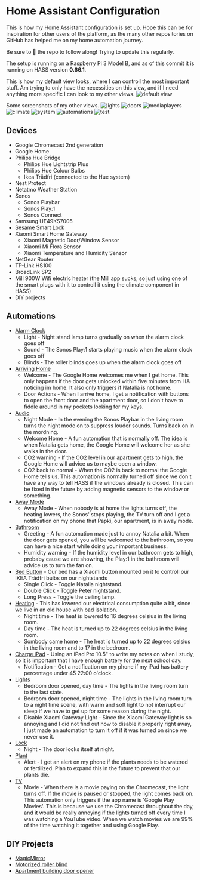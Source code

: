 # Home Assistant Configuration
This is how my Home Assistant configuration is set up. Hope this can be for inspiration for other users of the platform, as the many other repositories on GitHub has helped me on my home automation journey.

Be sure to :star2: the repo to follow along! Trying to update this regularly.

The setup is running on a Raspberry Pi 3 Model B, and as of this commit it is running on HASS version __0.66.1__.

This is how my default view looks, where I can controll the most important stuff. Am trying to only have the necessities on this view, and if I need anything more specific I can look to my other views.
![default view](https://github.com/petrepa/Home-AssistantConfig/blob/master/screenshots/1_default_view.png)

Some screenshots of my other views.
![lights](https://github.com/petrepa/Home-AssistantConfig/blob/master/screenshots/2_lights.png)
![doors](https://github.com/petrepa/Home-AssistantConfig/blob/master/screenshots/3_doors.png)
![mediaplayers](https://github.com/petrepa/Home-AssistantConfig/blob/master/screenshots/4_mediaplayers.png)
![climate](https://github.com/petrepa/Home-AssistantConfig/blob/master/screenshots/5_climate.png)
![system](https://github.com/petrepa/Home-AssistantConfig/blob/master/screenshots/6_system.png)
![automations](https://github.com/petrepa/Home-AssistantConfig/blob/master/screenshots/7_automations.png)
![test](https://github.com/petrepa/Home-AssistantConfig/blob/master/screenshots/8_test.png)

## Devices

- Google Chromecast 2nd generation
- Google Home
- Philips Hue Bridge
  - Philips Hue Lightstrip Plus
  - Philips Hue Colour Bulbs
  - Ikea Trådfri (connected to the Hue system)
- Nest Protect
- Netatmo Weather Station
- Sonos
  - Sonos Playbar
  - Sonos Play:1
  - Sonos Connect
- Samsung UE49KS7005
- Sesame Smart Lock
- Xiaomi Smart Home Gateway
  - Xiaomi Magnetic Door/Window Sensor
  - Xiaomi Mi Flora Sensor
  - Xiaomi Temperature and Humidity Sensor
- NetGear Router
- TP-Link HS100
- BroadLink SP2
- Mill 900W Wifi electric heater (the Mill app sucks, so just using one of the smart plugs with it to controll it using the climate component in HASS)
- DIY projects

## Automations
* [Alarm Clock](https://github.com/petrepa/Home-AssistantConfig/blob/master/automations/alarm_clock.yaml)
  * Light - Night stand lamp turns gradually on when the alarm clock goes off
  * Sound - The Sonos Play:1 starts playing music when the alarm clock goes off
  * Blinds - The roller blinds goes up when the alarm clock goes off
* [Arriving Home](https://github.com/petrepa/Home-AssistantConfig/blob/master/automations/arriving_home.yaml)
  * Welcome - The Google Home welcomes me when I get home. This only happens if the door gets unlocked within five minutes from HA noticing im home. It also only triggers if Natalia is not home.
  * Door Actions - When I arrive home, I get a notification with buttons to open the front door and the apartment door, so I don't have to fiddle around in my pockets looking for my keys.
* [Audio](https://github.com/petrepa/Home-AssistantConfig/blob/master/automations/audio.yaml)
  * Night Mode - In the evening the Sonos Playbar in the living room turns the night mode on to suppress louder sounds. Turns back on in the mordning.
  * Welcome Home - A fun automation that is normally off. The idea is when Natalia gets home, the Google Home will welcome her as she walks in the door.
  * CO2 warning - If the CO2 level in our apartment gets to high, the Google Home will advice us to maybe open a window.
  * CO2 back to normal - When the CO2 is back to normal the Google Home tells us. This automation is normally turned off since we don t have any way to tell HASS if the windows already is closed. This can be fixed in the future by adding magnetic sensors to the window or something.
* [Away Mode](https://github.com/petrepa/Home-AssistantConfig/blob/master/automations/away_mode.yaml)
  * Away Mode - When nobody is at home the lights turns off, the heating lowers, the Sonos' stops playing, the TV turn off and I get a notification on my phone that Papki, our apartment, is in away mode.
* [Bathroom](https://github.com/petrepa/Home-AssistantConfig/blob/master/automations/bathroom.yaml)
  * Greeting - A fun automation made just to annoy Natalia a bit. When the door gets opened, you will be welcomed to the bathroom, so you can have a nice start while doing your important business.
  * Humidity warning - If the humidity level in our bathroom gets to high, probaby cause we are showring, the Play:1 in the bathroom will advice us to turn the fan on.
* [Bed Button](https://github.com/petrepa/Home-AssistantConfig/blob/master/automations/bed_button.yaml) - Our bed has a Xiaomi button mounted on it to controll our IKEA Trådfri bulbs on our nightstands
  * Single Click - Toggle Natalia nightstand.
  * Double Click - Toggle Peter nightstand.
  * Long Press - Toggle the ceiling lamp.
* [Heating](https://github.com/petrepa/Home-AssistantConfig/blob/master/automations/heation.yaml) - This has lowered our electrical consumption quite a bit, since we live in an old house with bad isolation. 
  * Night time - The heat is lowered to 16 degrees celsius in the living room.
  * Day time - The heat is turned up to 22 degrees celsius in the living room.
  * Sombody came home - The heat is turned up to 22 degrees celsius in the living room and to 17 in the bedroom.
* [Charge iPad](https://github.com/petrepa/Home-AssistantConfig/blob/master/automations/ipad_notification.yaml) - Using an iPad Pro 10.5" to write my notes on when I study, so it is important that I have enough battery for the next school day.
  * Notification - Get a notification on my phone if my iPad has battery percentage under 45 22:00 o'clock.
* [Lights](https://github.com/petrepa/Home-AssistantConfig/blob/master/automations/lights.yaml)
   * Bedroom door opened, day time - The lights in the living room turn to the last state.
   * Bedroom door opened, night time - The lights in the living room turn to a night time scene, with warm and soft light to not interrupt our sleep if we have to get up for some reason during the night.
   * Disable Xiaomi Gateway Light - Since the Xiaomi Gateway light is so annoying and I did not find out how to disable it properly right away, I just made an automation to turn it off if it was turned on since we never use it.
* [Lock](https://github.com/petrepa/Home-AssistantConfig/blob/master/automations/lock.yaml)
  * Night - The door locks itself at night.
* [Plant](https://github.com/petrepa/Home-AssistantConfig/blob/master/automations/plant_alert.yaml)
  * Alert - I get an alert on my phone if the plants needs to be watered or fertilized. Plan to expand this in the future to prevent that our plants die.
* [TV](https://github.com/petrepa/Home-AssistantConfig/blob/master/automations/tv.yaml)
  * Movie - When there is a movie paying on the Chromecast, the light turns off. If the movie is paused or stopped, the light comes back on. This automation only triggers if the app name is 'Google Play Movies'. This is because we use the Chromecast throughout the day, and it would be really annoying if the lights turned off every time I was watching a YouTube video. When we watch movies we are 99% of the time watching it together and using Google Play.
  
## DIY Projects
* [MagicMirror](https://github.com/petrepa/MagicMirror)
* [Motorized roller blind](https://github.com/petrepa/rollerblind)
* [Apartment building door opener](https://github.com/petrepa/Dooropener)
